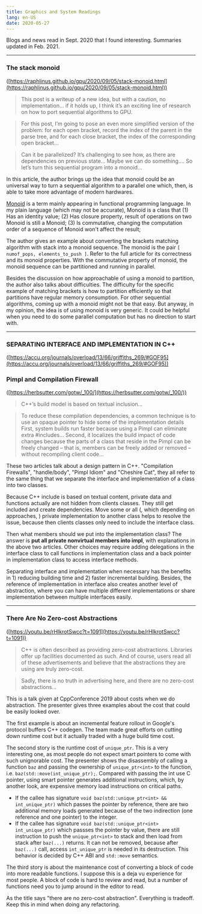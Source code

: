 ```yaml
---
title: Graphics and System Readings
lang: en-US
date: 2020-05-27
---
```


Blogs and news read in Sept. 2020 that I found interesting. Summaries updated in Feb. 2021.
<!-- more -->

----

### The stack monoid
([https://raphlinus.github.io/gpu/2020/09/05/stack-monoid.html](https://raphlinus.github.io/gpu/2020/09/05/stack-monoid.html))

> This post is a writeup of a new idea, but with a caution, no implementation... if it holds up, I think it’s an exciting line of research on how to port sequential algorithms to GPU.

> For this post, I’m going to pose an even more simplified version of the problem: for each open bracket, record the index of the parent in the parse tree, and for each close bracket, the index of the corresponding open bracket...

> Can it be parallelized? It’s challenging to see how, as there are dependencies on previous state... Maybe we can do something.... So let’s turn this sequential program into a monoid... 


In this article, the author brings up the idea that monoid could be an universal way to turn a sequential algorithm to a parallel one which, then, is able to take more advantage of modern hardwares.

[Monoid](https://en.wikipedia.org/wiki/Monoid_(category_theory)) is a term mainly appearing in functional programming language. In my plain language (which may not be accurate), Monoid is a class that (1) Has an identity value; (2) Has closure property, result of operations on two Monoid is still a Monoid; (3) Is commutative, changing the computation order of a sequence of Monoid won't affect the result;

The author gives an example about converting the brackets matching algorithm with stack into a monoid sequence. The monoid is the pair `[ numof_pops, elements_to_push ]`. Refer to the full article for its correctness and its monoid properties. With the commutative property of monoid, the monoid sequence can be partitioned and running in parallel.

Besides the discussion on how approachable of using a monoid to partition, the author also talks about difficulties. The difficulty for the specific example of matching brackets is how to partition efficiently so that partitions have regular memory consumption. For other sequential algorithms, coming up with a monoid might not be that easy. But anyway, in my opinion, the idea is of using monoid is very generic. It could be helpful when you need to do some parallel computation but has no direction to start with.

----

### SEPARATING INTERFACE AND IMPLEMENTATION IN C++
([https://accu.org/journals/overload/13/66/griffiths_269/#GOF95](https://accu.org/journals/overload/13/66/griffiths_269/#GOF95))
### Pimpl and Compilation Firewall
([https://herbsutter.com/gotw/_100/](https://herbsutter.com/gotw/_100/))
> C++’s build model is based on textual inclusion...
 
> To reduce these compilation dependencies, a common technique is to use an opaque pointer to hide some of the implementation details
> First, system builds run faster because using a Pimpl can eliminate extra #includes... Second, it localizes the build impact of code changes because the parts of a class that reside in the Pimpl can be freely changed – that is, members can be freely added or removed – without recompiling client code...
 
These two articles talk about a design pattern in C++. "Compilation Firewalls", "handle/body", "Pimpl Idiom" and "Cheshire Cat", they all refer to the same thing that we separate the interface and implementation of a class into two classes.
 
Because C++ include is based on textual content, private data and functions actually are not hidden from clients classes. They still get included and create dependencies. Move some or all (, which depending on approaches, ) private implementation to another class helps to resolve the issue, because then clients classes only need to include the interface class.
 
Then what members should we put into the implementation class? The answer is **put all private nonvirtual members into impl**, with explanations in the above two articles. Other choices may require adding delegations in the interface class to call functions in implementation class and a back pointer in implementation class to access interface methods.
 
Separating interface and implementation when necessary has the benefits in 1) reducing building time and 2) faster incremental building. Besides, the reference of implementation in interface also creates another level of abstraction, where you can have multiple different implementations or share implementation between multiple interfaces easily.

---

### There Are No Zero-cost Abstractions
([https://youtu.be/rHIkrotSwcc?t=1091](https://youtu.be/rHIkrotSwcc?t=1091))
> C++ is often described as providing zero-cost abstractions. Libraries offer up facilities documented as such. And of course, users read all of these advertisements and believe that the abstractions they are using are truly zero-cost.
 
> Sadly, there is no truth in advertising here, and there are no zero-cost abstractions...
 
This is a talk given at CppConference 2019 about costs when we do abstraction. The presenter gives three examples about the cost that could be easily looked over.
 
The first example is about an incremental feature rollout in Google's protocol buffers C++ codegen. The team made great efforts on cutting down runtime cost but it actually traded with a huge build time cost.
 
The second story is the runtime cost of `unique_ptr`. This is a very interesting one, as most people do not expect smart pointers to come with such unignorable cost. The presenter shows the disassembly of calling a function `baz` and passing the ownership of `unique_ptr<int>` to the function, i.e. `baz(std::move(int_unique_ptr);`. Compared with passing the int use C pointer, using smart pointer generates additional instructions, which, by another look, are expensive memory load instructions on critical paths.
- If the callee has signature `void baz(std::unique_ptr<int> && int_unique_ptr)` which passes the pointer by reference, there are two additional memory loads generated because of the two indirection (one reference and one pointer) to the integer.
- If the callee has signature `void baz(std::unique_ptr<int> int_unique_ptr)` which passses the pointer by value, there are still instruction to push the `unique_ptr<int>` to stack and then load from stack after `baz(...)` returns. It can not be removed, because after `baz(...)` call, access `int_unique_ptr` is needed in its destruction. This behavior is decided by C++ ABI and `std::move` semantics.
 
The third story is about the maintenance cost of converting a block of code into more readable functions. I suppose this is a deja vu experience for most people. A block of code is hard to review and read, but a number of functions need you to jump around in the editor to read.
 
As the title says "there are no zero-cost abstraction". Everything is tradeoff. Keep this in mind when doing any refactoring.
